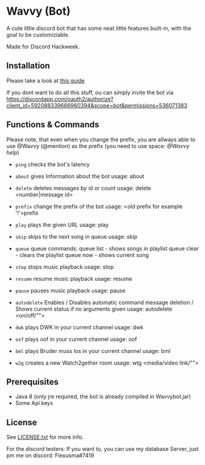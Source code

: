# Wavvy (Bot)
A cute little discord bot that has some neat little features built-in, with the goal to be customiziable.

Made for Discord Hackweek.

## Installation
Please take a look at [this guide](https://github.com/flexusma/Wavvy/wiki)

If you dont want to do all this stuff, ou can simply invite the bot via https://discordapp.com/oauth2/authorize?client_id=592088339666960394&scope=bot&permissions=536071383

## Functions & Commands

Please note, that even when you change the prefix, you are allways able to use @Wavvy (@mention) as the prefix (you need to use space:  *@Wavvy help*)

* `ping`
checks the bot's latency

* `about`
gives Information about the bot
usage: <prefix>about
  
* `delete`
deletes messages by id or count
usage: <prefix>delete <number|message id>
  
* `prefix`
change the prefix of the bot
usage: <old prefix for example '!'>prefix <new prefix>
  
* `play`
plays the given URL
usage: <prefix>play <url>
  
* `skip`
skips to the next song in queue
usage: <prefix>skip
  
* `queue`
queue commands:
queue list - shows songs in playlist
queue clear - clears the playlist
queue now - shows current song

  
* `stop`
stops music playback
usage: <prefix>stop
  
* `resume`
resume music playback
usage: <prefix>resume
  
* `pause`
pauses music playback
usage: <prefix>pause
  
* `autodelete`
Enables / Disables automatic command message deletion / Shows current status if no arguments given
usage: <prefix>autodelete <on/off/"">
  
* `dwk`
plays DWK in your current channel
usage: <prefix>dwk
  
* `oof`
plays oof in your current channel
usage: <prefix>oof

* `bml`
plays Bruder muss los in your current channel
usage: <prefix>bml
  
* `w2g`
creates a new Watch2gether room
usage: <prefix>wtg <media/video link/"">

## Prerequisites
- Java 8 (only jre required, the bot is already compiled in Wavvybot.jar)
- Some Api keys

## License
See [LICENSE.txt](https://github.com/Flexusma/Wavvy/blob/master/LICENSE) for more info.

For the discord testers:
If you want to, you can use my database Server, just pm me on discord: Flexusma#7419
